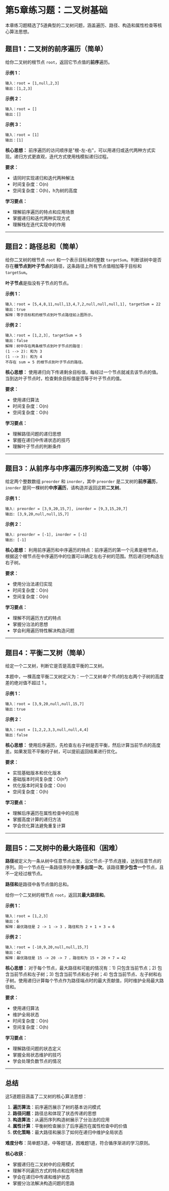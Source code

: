 # 第5章练习题：二叉树基础

本章练习题精选了5道典型的二叉树问题，涵盖遍历、路径、构造和属性检查等核心算法思想。

## 题目1：二叉树的前序遍历（简单）

给你二叉树的根节点 `root`，返回它节点值的**前序**遍历。

**示例 1：**
```
输入：root = [1,null,2,3]
输出：[1,2,3]
```

**示例 2：**
```
输入：root = []
输出：[]
```

**示例 3：**
```
输入：root = [1]
输出：[1]
```

**核心思想：**
前序遍历的访问顺序是"根-左-右"，可以用递归或迭代两种方式实现。递归方式更直观，迭代方式使用栈模拟递归过程。

**要求：**
- 请同时实现递归和迭代两种解法
- 时间复杂度：O(n)
- 空间复杂度：O(h)，h为树的高度

**学习要点：**
- 理解前序遍历的特点和应用场景
- 掌握递归和迭代两种实现方式
- 理解栈在迭代实现中的作用

---

## 题目2：路径总和（简单）

给你二叉树的根节点 `root` 和一个表示目标和的整数 `targetSum`。判断该树中是否存在**根节点到叶子节点**的路径，这条路径上所有节点值相加等于目标和 `targetSum`。

**叶子节点**是指没有子节点的节点。

**示例 1：**
```
输入：root = [5,4,8,11,null,13,4,7,2,null,null,null,1], targetSum = 22
输出：true
解释：等于目标和的根节点到叶节点路径如上图所示。
```

**示例 2：**
```
输入：root = [1,2,3], targetSum = 5
输出：false
解释：树中存在两条根节点到叶子节点的路径：
(1 --> 2): 和为 3
(1 --> 3): 和为 4
不存在 sum = 5 的根节点到叶子节点的路径。
```

**核心思想：**
使用递归向下传递剩余目标值，每经过一个节点就减去该节点的值。当到达叶子节点时，检查剩余目标值是否等于叶子节点的值。

**要求：**
- 使用递归算法
- 时间复杂度：O(n)
- 空间复杂度：O(h)

**学习要点：**
- 理解路径问题的递归思想
- 掌握在递归中传递状态的技巧
- 理解叶子节点的判断条件

---

## 题目3：从前序与中序遍历序列构造二叉树（中等）

给定两个整数数组 `preorder` 和 `inorder`，其中 `preorder` 是二叉树的**前序遍历**，`inorder` 是同一棵树的**中序遍历**，请构造并返回这颗**二叉树**。

**示例 1：**
```
输入: preorder = [3,9,20,15,7], inorder = [9,3,15,20,7]
输出: [3,9,20,null,null,15,7]
```

**示例 2：**
```
输入: preorder = [-1], inorder = [-1]
输出: [-1]
```

**核心思想：**
利用前序遍历和中序遍历的特点：前序遍历的第一个元素是根节点，根据这个根节点在中序遍历中的位置可以确定左右子树的范围。然后递归地构造左右子树。

**要求：**
- 使用分治法递归实现
- 时间复杂度：O(n)
- 空间复杂度：O(n)

**学习要点：**
- 理解不同遍历方式的特点
- 掌握分治法的思想
- 学会利用遍历特性解决构造问题

---

## 题目4：平衡二叉树（简单）

给定一个二叉树，判断它是否是高度平衡的二叉树。

本题中，一棵高度平衡二叉树定义为：一个二叉树*每个节点*的左右两个子树的高度差的绝对值不超过 1 。

**示例 1：**
```
输入：root = [3,9,20,null,null,15,7]
输出：true
```

**示例 2：**
```
输入：root = [1,2,2,3,3,null,null,4,4]
输出：false
```

**核心思想：**
使用后序遍历，先检查左右子树是否平衡，然后计算当前节点的高度差。如果发现不平衡的子树，可以提前返回结果进行优化。

**要求：**
- 实现基础版本和优化版本
- 基础版本时间复杂度：O(n²)
- 优化版本时间复杂度：O(n)
- 空间复杂度：O(h)

**学习要点：**
- 理解后序遍历在属性检查中的应用
- 掌握高度计算的递归方法
- 学会优化算法避免重复计算

---

## 题目5：二叉树中的最大路径和（困难）

**路径**被定义为一条从树中任意节点出发，沿父节点-子节点连接，达到任意节点的序列。同一个节点在一条路径序列中**至多出现一次**。该路径**至少包含一个**节点，且不一定经过根节点。

**路径和**是路径中各节点值的总和。

给你一个二叉树的根节点 `root`，返回其**最大路径和**。

**示例 1：**
```
输入：root = [1,2,3]
输出：6
解释：最优路径是 2 -> 1 -> 3 ，路径和为 2 + 1 + 3 = 6
```

**示例 2：**
```
输入：root = [-10,9,20,null,null,15,7]
输出：42
解释：最优路径是 15 -> 20 -> 7 ，路径和为 15 + 20 + 7 = 42
```

**核心思想：**
对于每个节点，最大路径和可能的情况有：1) 只包含当前节点；2) 包含当前节点和左子树；3) 包含当前节点和右子树；4) 包含当前节点、左子树和右子树。使用递归计算每个节点作为路径端点时的最大贡献值，同时维护全局最大路径和。

**要求：**
- 使用递归算法
- 维护全局状态
- 时间复杂度：O(n)
- 空间复杂度：O(h)

**学习要点：**
- 理解路径问题的状态定义
- 掌握全局状态维护的技巧
- 学会处理负数节点的情况

---

## 总结

这5道题目涵盖了二叉树的核心算法思想：

1. **遍历算法**：前序遍历展示了树的基本访问模式
2. **路径问题**：路径总和体现了状态传递的思想
3. **构造算法**：从遍历序列构造树展示了分治法的应用
4. **属性计算**：平衡树检查展示了后序遍历在属性检查中的价值
5. **优化策略**：最大路径和展示了如何在递归中维护全局状态

**难度分布**：简单题3道，中等题1道，困难题1道，符合循序渐进的学习原则。

**核心收获**：
- 掌握递归在二叉树中的应用模式
- 理解不同遍历方式的特点和应用场景
- 学会在递归中传递和维护状态
- 掌握分治法解决构造问题的思路 